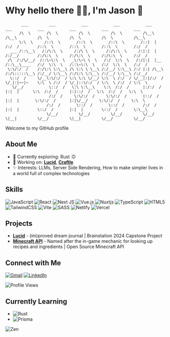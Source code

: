 # Why hello there 👋🏻, I'm Jason 🌿

```
       ___         ___           ___           ___           ___                    ___           ___           ___           ___           ___ 
      /\  \       /\  \         /\  \         /\  \         /\__\                  /\__\         /\  \         /\  \         /\  \         /\__\
      \:\  \     /::\  \       /::\  \       /::\  \       /::|  |                /:/  /        /::\  \       /::\  \       /::\  \       /:/  /
  ___ /::\__\   /:/\:\  \     /:/\ \  \     /:/\:\  \     /:|:|  |               /:/__/        /:/\:\  \     /:/\:\  \     /:/\:\  \     /:/  / 
 /\  /:/\/__/  /::\~\:\  \   _\:\~\ \  \   /:/  \:\  \   /:/|:|  |__            /::\__\____   /:/  \:\  \   /::\~\:\  \   /:/  \:\  \   /:/  /  
 \:\/:/  /    /:/\:\ \:\__\ /\ \:\ \ \__\ /:/__/ \:\__\ /:/ |:| /\__\          /:/\:::::\__\ /:/__/ \:\__\ /:/\:\ \:\__\ /:/__/ \:\__\ /:/__/   
  \::/  /     \/__\:\/:/  / \:\ \:\ \/__/ \:\  \ /:/  / \/__|:|/:/  /          \/_|:|~~|~    \:\  \ /:/  / \/_|::\/:/  / \:\  \ /:/  / \:\  \   
   \/__/           \::/  /   \:\ \:\__\    \:\  /:/  /      |:/:/  /              |:|  |      \:\  /:/  /     |:|::/  /   \:\  /:/  /   \:\  \  
                   /:/  /     \:\/:/  /     \:\/:/  /       |::/  /               |:|  |       \:\/:/  /      |:|\/__/     \:\/:/  /     \:\  \ 
                  /:/  /       \::/  /       \::/  /        /:/  /                |:|  |        \::/  /       |:|  |        \::/  /       \:\__\
                  \/__/         \/__/         \/__/         \/__/                  \|__|         \/__/         \|__|         \/__/         \/__/
```
Welcome to my GitHub profile

## About Me

- 🌱 Currently exploring: Rust :D
- 🔭 Working on: [**Lucid**](https://github.com/ejkorol/jason-korol-capstone), [**Craftle**](https://github.com/ejkorol/craftle)
- ✨ Interests: LLMs, Server Side Rendering, How to make simpler lives in a world full of complex technologies

## Skills

![JavaScript](https://img.shields.io/badge/javascript-%23323330.svg?style=for-the-badge&logo=javascript&logoColor=%23F7DF1E)
![React](https://img.shields.io/badge/react-%2320232a.svg?style=for-the-badge&logo=react&logoColor=%2361DAFB)
![Next JS](https://img.shields.io/badge/Next-black?style=for-the-badge&logo=next.js&logoColor=white)
![Vue.js](https://img.shields.io/badge/vuejs-%2335495e.svg?style=for-the-badge&logo=vuedotjs&logoColor=%234FC08D)
![Nuxtjs](https://img.shields.io/badge/Nuxt-002E3B?style=for-the-badge&logo=nuxtdotjs&logoColor=#00DC82)
![TypeScript](https://img.shields.io/badge/typescript-%23007ACC.svg?style=for-the-badge&logo=typescript&logoColor=white)
![HTML5](https://img.shields.io/badge/html5-%23E34F26.svg?style=for-the-badge&logo=html5&logoColor=white)
![TailwindCSS](https://img.shields.io/badge/tailwindcss-%2338B2AC.svg?style=for-the-badge&logo=tailwind-css&logoColor=white)
![Vite](https://img.shields.io/badge/vite-%23646CFF.svg?style=for-the-badge&logo=vite&logoColor=white)
![SASS](https://img.shields.io/badge/SASS-hotpink.svg?style=for-the-badge&logo=SASS&logoColor=white)
![Netlify](https://img.shields.io/badge/netlify-%23000000.svg?style=for-the-badge&logo=netlify&logoColor=#00C7B7)
![Vercel](https://img.shields.io/badge/vercel-%23000000.svg?style=for-the-badge&logo=vercel&logoColor=white)

## Projects

- [**Lucid**](https://github.com/ejkorol/jason-korol-capstone) - (im)proved dream journal | Brainstation 2024 Capstone Project
- [**Minecraft API**](https://github.com/ejkorol/recipe-book) - Named after the in-game mechanic for looking up recipes and ingredients | Open Source Minecraft API

## Connect with Me

[![Gmail](https://img.shields.io/badge/Gmail-D14836?style=for-the-badge&logo=gmail&logoColor=white)](mailto:ejkorol@gmail.com)
[![LinkedIn](https://img.shields.io/badge/LinkedIn-0077B5?style=flat-square&logo=linkedin&logoColor=white)](https://www.linkedin.com/in/jason-korol/)

![Profile Views](https://komarev.com/ghpvc/?username=ejkorol&style=flat-square)

## Currently Learning

- ![Rust](https://img.shields.io/badge/rust-%23000000.svg?style=for-the-badge&logo=rust&logoColor=white)
- ![Prisma](https://img.shields.io/badge/Prisma-3982CE?style=for-the-badge&logo=Prisma&logoColor=white)

![Zen](https://i.giphy.com/media/v1.Y2lkPTc5MGI3NjExdXY3cGo5cTJhZm0zcjN5aTdqdDUzM3V2bDNyZm5ienVxeGFvZmVwaCZlcD12MV9pbnRlcm5hbF9naWZfYnlfaWQmY3Q9Zw/8mvV5eUXkM18iCm5Eg/giphy.gif)
